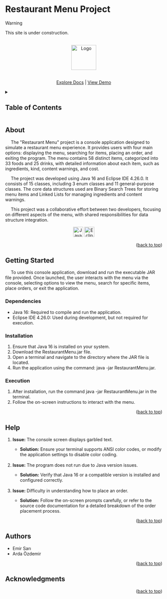 <a id="readme-top"></a>

<h1>Restaurant Menu Project</h1>
<!--
Simple overview of use/purpose.
-->

>[!Warning]
>This site is under construction.

<!-- PROJECT LOGO -->
<br />
<div align="center">
  <a href="https://github.com/emirsari/RestaurantMenu.git">
    <img src="" alt="Logo" width="80" height="80">
  </a>

  <p align="center">
    <br />
    <a href="https://github.com/emirsari/RestaurantMenu.git">Explore Docs</a>
    |
    <a href="">View Demo</a>
  </p>
</div>

<!-- TABLE OF CONTENTS -->
<details>
  <summary><h2>Table of Contents</h2></summary>
  <ol>
    <li>
      <a href="#about">About</a>
    </li>
    <li>
      <a href="#getting-started">Getting Started</a>
      <ul>
        <li><a href="#dependencies">Dependencies</a></li>
        <li><a href="#installation">Installation</a></li>
        <li><a href="#execution">Execution</a></li>
      </ul>
    </li>
    <li><a href="#help">Help</a></li>
    <li><a href="#authors">Authors</a></li>
    <li><a href="#acknowledgments">Acknowledgments</a></li>
  </ol>
</details>

<h2>About</h2>
<!--
An in-depth paragraph about your project and overview of use.
-->

<p>  
&emsp; The "Restaurant Menu" project is a console application designed to simulate a restaurant menu experience. It provides users with four main options: displaying the menu, searching for items, placing an order, and exiting the program. The menu contains 58 distinct items, categorized into 33 foods and 25 drinks, with detailed information about each item, such as ingredients, kind, content warnings, and cost.

&emsp; The project was developed using Java 16 and Eclipse IDE 4.26.0. It consists of 15 classes, including 3 enum classes and 11 general-purpose classes. The core data structures used are Binary Search Trees for storing menu items and Linked Lists for managing ingredients and content warnings.

&emsp; This project was a collaborative effort between two developers, focusing on different aspects of the menu, with shared responsibilities for data structure integration.
  <br>
  
  <p align="center"> 
    <img alt="Java | OpenJDK" src="https://img.shields.io/badge/java-%23ED8B00.svg?style=for-the-badge&logo=openjdk&logoColor=000000&style=plastic" height="32"> 
    <img alt="Eclipse IDE" src="https://img.shields.io/badge/Eclipse-FE7A16.svg?style=for-the-badge&logo=Eclipse&logoColor=2C2255&style=plastic" height="32">
  </p>
</p>


<p align="right">(<a href="#readme-top">back to top</a>)</p>

<h2>Getting Started</h2>
<p>  
&emsp; To use this console application, download and run the executable JAR file provided. Once launched, the user interacts with the menu via the console, selecting options to view the menu, search for specific items, place orders, or exit the application.
</p>

<h3>Dependencies</h3>
  <ul>
    <li> Java 16: Required to compile and run the application. </li>
    <li> Eclipse IDE 4.26.0: Used during development, but not required for execution. </li>
  </ul>

<h3>Installation</h3>
  <ol>
    <li>Ensure that Java 16 is installed on your system. </li>
    <li>Download the RestaurantMenu.jar file. </li>
    <li>Open a terminal and navigate to the directory where the JAR file is located. </li>
    <li>Run the application using the command: java -jar RestaurantMenu.jar. </li>
  </ol>
<h3>Execution</h3>
<ol>
    <li>After installation, run the command java -jar RestaurantMenu.jar in the terminal. </li>
    <li>Follow the on-screen instructions to interact with the menu. </li>
  </ol>
<p align="right">(<a href="#readme-top">back to top</a>)</p>

<h2>Help</h2>
 <ol>
    <li><b>Issue:</b> The console screen displays garbled text. </li>
    <ul><li><b>Solution:</b> Ensure your terminal supports ANSI color codes, or modify the application settings to disable color coding. </li></ul>
    <br>
    <li><b>Issue:</b> The program does not run due to Java version issues. </li>
    <ul><li><b>Solution:</b> Verify that Java 16 or a compatible version is installed and configured correctly. </li></ul>
    <br>
    <li><b>Issue:</b> Difficulty in understanding how to place an order. </li>
    <ul><li><b>Solution:</b> Follow the on-screen prompts carefully, or refer to the source code documentation for a detailed breakdown of the order placement process. </li></ul>
  </ol>
<p align="right">(<a href="#readme-top">back to top</a>)</p>

<h2>Authors</h2>
<!--
Provide more in-depth information as well as GitHub profile links
-->
<ul>
    <li> Emir Sarı </li>
    <li> Arda Özdemir </li>
</ul>
<p align="right">(<a href="#readme-top">back to top</a>)</p>

<h2>Acknowledgments</h2>
<!--
Inspiration, code snippets, etc.
* [awesome-readme](https://github.com/matiassingers/awesome-readme)
* [PurpleBooth](https://gist.github.com/PurpleBooth/109311bb0361f32d87a2)
* [dbader](https://github.com/dbader/readme-template)
* [zenorocha](https://gist.github.com/zenorocha/4526327)
* [fvcproductions](https://gist.github.com/fvcproductions/1bfc2d4aecb01a834b46)
-->
<p align="right">(<a href="#readme-top">back to top</a>)</p>

